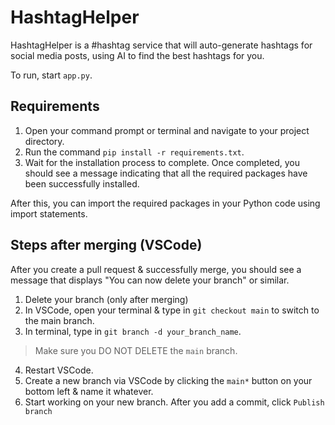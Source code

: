 # HashtagHelper

HashtagHelper is a #hashtag service that will auto-generate hashtags for social media posts, using AI to find the best hashtags for you.

To run, start `app.py`.

## Requirements
1. Open your command prompt or terminal and navigate to your project directory.
2. Run the command `pip install -r requirements.txt`.
3. Wait for the installation process to complete. Once completed, you should see a message indicating that all the required packages have been successfully installed.

After this, you can import the required packages in your Python code using import statements.

## Steps after merging (VSCode)
After you create a pull request & successfully merge, you should see a message that displays "You can now delete your branch" or similar.

1. Delete your branch (only after merging)
2. In VSCode, open your terminal & type in `git checkout main` to switch to the main branch.
3. In terminal, type in `git branch -d your_branch_name`. 
> Make sure you DO NOT DELETE the `main` branch. 
4. Restart VSCode.
5. Create a new branch via VSCode by clicking the `main*` button on your bottom left & name it whatever.
6. Start working on your new branch. After you add a commit, click `Publish branch`
